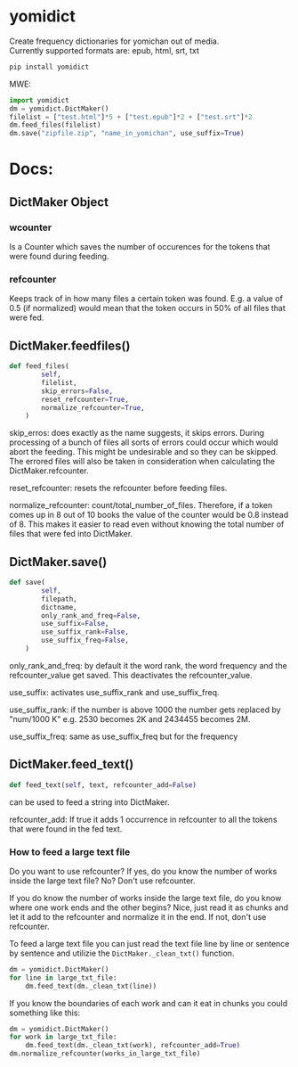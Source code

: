 # yomidict
Create frequency dictionaries for yomichan out of media.\
Currently supported formats are: epub, html, srt, txt

```python
pip install yomidict
```


MWE:
```python
import yomidict
dm = yomidict.DictMaker()
filelist = ["test.html"]*5 + ["test.epub"]*2 + ["test.srt"]*2
dm.feed_files(filelist)
dm.save("zipfile.zip", "name_in_yomichan", use_suffix=True)
```

# Docs:

## DictMaker Object
### wcounter
Is a Counter which saves the number of occurences for the tokens that were found during feeding.

### refcounter
Keeps track of in how many files a certain token was found. E.g. a value of 0.5 (if normalized) would mean that the token occurs in 50% of all files that were fed.

## DictMaker.feedfiles()
```python
def feed_files(
        self,
        filelist,
        skip_errors=False,
        reset_refcounter=True,
        normalize_refcounter=True,
    )
```
skip_erros: does exactly as the name suggests, it skips errors. During processing of a bunch of files all sorts of errors could occur which would abort the feeding. This might be undesirable and so they can be skipped. The errored files will also be taken in consideration when calculating the DictMaker.refcounter.

reset_refcounter: resets the refcounter before feeding files.

normalize_refcounter: count/total_number_of_files. Therefore, if a token comes up in 8 out of 10 books the value of the counter would be 0.8 instead of 8. This makes it easier to read even without knowing the total number of files that were fed into DictMaker.

## DictMaker.save()
```python
def save(
        self,
        filepath,
        dictname,
        only_rank_and_freq=False,
        use_suffix=False,
        use_suffix_rank=False,
        use_suffix_freq=False,
    )
```
only_rank_and_freq: by default it the word rank, the word frequency and the refcounter_value get saved. This deactivates the refcounter_value.

use_suffix: activates use_suffix_rank and use_suffix_freq.

use_suffix_rank: if the number is above 1000 the number gets replaced by "num/1000 K" e.g. 2530 becomes 2K and 2434455 becomes 2M.

use_suffix_freq: same as use_suffix_freq but for the frequency

## DictMaker.feed_text()
```python
def feed_text(self, text, refcounter_add=False)
```
can be used to feed a string into DictMaker.

refcounter_add: If true it adds 1 occurrence in refcounter to all the tokens that were found in the fed text.

### How to feed a large text file

Do you want to use refcounter? If yes, do you know the number of works inside the large text file? No? Don't use refcounter.

If you do know the number of works inside the large text file, do you know where one work ends and the other begins? Nice, just read it as chunks and let it add to the refcounter and normalize it in the end. If not, don't use refcounter.

To feed a large text file you can just read the text file line by line or sentence by sentence and utilizie the `DictMaker._clean_txt()` function.

```python
dm = yomidict.DictMaker()
for line in large_txt_file:
    dm.feed_text(dm._clean_txt(line))
```

If you know the boundaries of each work and can it eat in chunks you could something like this:

```python
dm = yomidict.DictMaker()
for work in large_txt_file:
    dm.feed_text(dm._clean_txt(work), refcounter_add=True)
dm.normalize_refcounter(works_in_large_txt_file)
```
